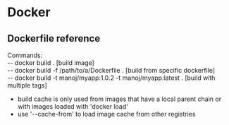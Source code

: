 # Docker
## Dockerfile reference

Commands:  
-- docker build . [build image]  
-- docker build -f /path/to/a/Dockerfile . [build from specific dockerfile]  
-- docker build -t manoj/myapp:1.0.2 -t manoj/myapp:latest . [build with multiple tags]  

- build cache is only used from images that have a local parent chain or with images loaded with 'docker load'
- use '--cache-from' to load image cache from other registries
